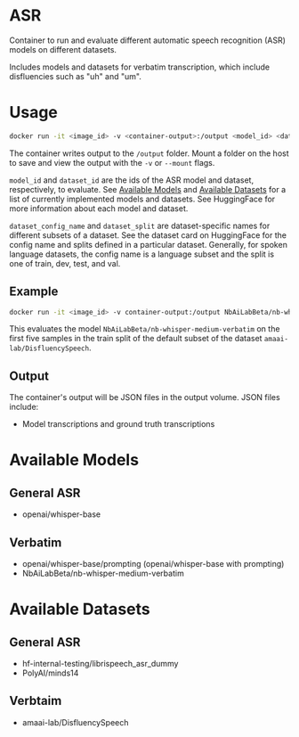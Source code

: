 # ASR
Container to run and evaluate different automatic speech recognition (ASR) models on different datasets.

Includes models and datasets for verbatim transcription, which include disfluencies such as "uh" and "um".

# Usage
```bash
docker run -it <image_id> -v <container-output>:/output <model_id> <dataset_id> <dataset_config_name> <dataset_split>
```

The container writes output to the `/output` folder. Mount a folder on the host to save and view the output with the `-v` or `--mount` flags.

`model_id` and `dataset_id` are the ids of the ASR model and dataset, respectively, to evaluate.
See [Available Models](#available-models) and [Available Datasets](#available-datasets) for a list of currently implemented models and datasets. See HuggingFace for more information about each model and dataset.

`dataset_config_name` and `dataset_split` are dataset-specific names for different subsets of a dataset.
See the dataset card on HuggingFace for the config name and splits defined in a particular dataset.
Generally, for spoken language datasets, the config name is a language subset
and the split is one of train, dev, test, and val.

## Example
```bash
docker run -it <image_id> -v container-output:/output NbAiLabBeta/nb-whisper-medium-verbatim amaai-lab/DisfluencySpeech default train[:5]
```

This evaluates the model `NbAiLabBeta/nb-whisper-medium-verbatim` on the first five samples in the train split of the default subset  of the dataset `amaai-lab/DisfluencySpeech`.

## Output
The container's output will be JSON files in the output volume.
JSON files include:
- Model transcriptions and ground truth transcriptions

# Available Models
## General ASR
- openai/whisper-base
## Verbatim
- openai/whisper-base/prompting (openai/whisper-base with prompting)
- NbAiLabBeta/nb-whisper-medium-verbatim

# Available Datasets
## General ASR
- hf-internal-testing/librispeech_asr_dummy
- PolyAI/minds14
## Verbtaim
- amaai-lab/DisfluencySpeech